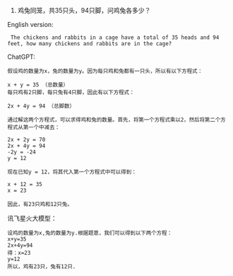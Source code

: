 
1. 鸡兔同笼，共35只头，94只脚，问鸡兔各多少？

English version: 
```
 The chickens and rabbits in a cage have a total of 35 heads and 94 feet, how many chickens and rabbits are in the cage?
```
ChatGPT:
```
假设鸡的数量为x，兔的数量为y。因为每只鸡和兔都有一只头，所以有以下方程式：

x + y = 35 （总数量）
每只鸡有2只脚，每只兔有4只脚，因此有以下方程式：

2x + 4y = 94 （总脚数）

通过解这两个方程式，可以求得鸡和兔的数量。首先，将第一个方程式乘以2，然后将第二个方程式从第一个中减去：

2x + 2y = 70
2x + 4y = 94
-2y = -24
y = 12

现在已知y = 12，将其代入第一个方程式中可以得到：

x + 12 = 35
x = 23

因此，有23只鸡和12只兔。
```

讯飞星火大模型：
```
设鸡的数量为x,兔的数量为y.根据题意，我们可以得到以下两个方程：
x+y=35
2x+4y=94
得：x=23
y=12
所以，鸡有23只，兔有12只.
```
